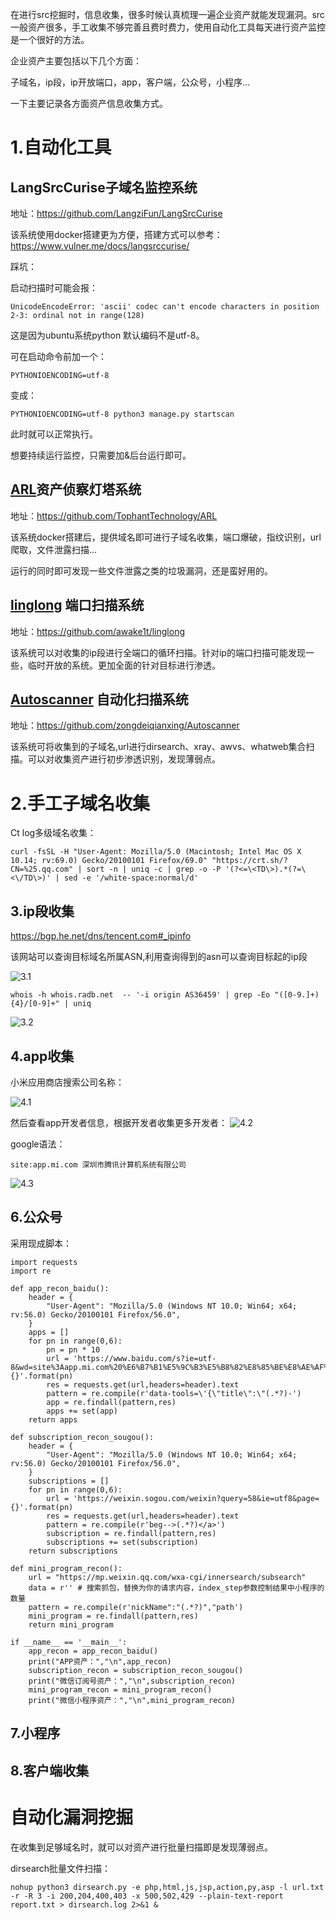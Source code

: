 在进行src挖掘时，信息收集，很多时候认真梳理一遍企业资产就能发现漏洞。src一般资产很多，手工收集不够完善且费时费力，使用自动化工具每天进行资产监控是一个很好的方法。

企业资产主要包括以下几个方面：

子域名，ip段，ip开放端口，app，客户端，公众号，小程序...

一下主要记录各方面资产信息收集方式。

# 1.自动化工具

## LangSrcCurise子域名监控系统

地址：https://github.com/LangziFun/LangSrcCurise

该系统使用docker搭建更为方便，搭建方式可以参考：https://www.vulner.me/docs/langsrccurise/

踩坑：

启动扫描时可能会报：

```
UnicodeEncodeError: 'ascii' codec can't encode characters in position 2-3: ordinal not in range(128)
```

这是因为ubuntu系统python 默认编码不是utf-8。

可在启动命令前加一个：

```
PYTHONIOENCODING=utf-8
```

变成：

```
PYTHONIOENCODING=utf-8 python3 manage.py startscan
```

此时就可以正常执行。

想要持续运行监控，只需要加&后台运行即可。

## [ARL](https://github.com/TophantTechnology/ARL)资产侦察灯塔系统

地址：https://github.com/TophantTechnology/ARL

该系统docker搭建后，提供域名即可进行子域名收集，端口爆破，指纹识别，url爬取，文件泄露扫描...

运行的同时即可发现一些文件泄露之类的垃圾漏洞，还是蛮好用的。

## [linglong](https://github.com/awake1t/linglong) 端口扫描系统

地址：https://github.com/awake1t/linglong

该系统可以对收集的ip段进行全端口的循环扫描。针对ip的端口扫描可能发现一些，临时开放的系统。更加全面的针对目标进行渗透。

## [Autoscanner](https://github.com/zongdeiqianxing/Autoscanner) 自动化扫描系统

地址：https://github.com/zongdeiqianxing/Autoscanner

该系统可将收集到的子域名,url进行dirsearch、xray、awvs、whatweb集合扫描。可以对收集资产进行初步渗透识别，发现薄弱点。



# 2.手工子域名收集

Ct log多级域名收集：

```
curl -fsSL -H "User-Agent: Mozilla/5.0 (Macintosh; Intel Mac OS X 10.14; rv:69.0) Gecko/20100101 Firefox/69.0" "https://crt.sh/?CN=%25.qq.com" | sort -n | uniq -c | grep -o -P '(?<=\<TD\>).*(?=\<\/TD\>)' | sed -e '/white-space:normal/d'
```



## 3.ip段收集

https://bgp.he.net/dns/tencent.com#_ipinfo

该网站可以查询目标域名所属ASN,利用查询得到的asn可以查询目标起的ip段

![3.1](https://raw.githubusercontent.com/h1iba1/h1iba1.github.io/refs/heads/master/_posts/渗透测试/自动化信息收集/3.1.png)

```
whois -h whois.radb.net  -- '-i origin AS36459' | grep -Eo "([0-9.]+){4}/[0-9]+" | uniq
```

![3.2](https://raw.githubusercontent.com/h1iba1/h1iba1.github.io/refs/heads/master/_posts/渗透测试/自动化信息收集/3.2.png)



## 4.app收集

小米应用商店搜索公司名称：

![4.1](https://raw.githubusercontent.com/h1iba1/h1iba1.github.io/refs/heads/master/_posts/渗透测试/自动化信息收集/4.1.png)

然后查看app开发者信息，根据开发者收集更多开发者：
![4.2](https://raw.githubusercontent.com/h1iba1/h1iba1.github.io/refs/heads/master/_posts/渗透测试/自动化信息收集/4.2.png)

google语法：

```
site:app.mi.com 深圳市腾讯计算机系统有限公司
```

![4.3](https://raw.githubusercontent.com/h1iba1/h1iba1.github.io/refs/heads/master/_posts/渗透测试/自动化信息收集/4.3.png)

## 6.公众号

采用现成脚本：

```
import requests
import re

def app_recon_baidu():
	header = {
		"User-Agent": "Mozilla/5.0 (Windows NT 10.0; Win64; x64; rv:56.0) Gecko/20100101 Firefox/56.0",
	}
	apps = []
	for pn in range(0,6):
		pn = pn * 10
		url = 'https://www.baidu.com/s?ie=utf-8&wd=site%3Aapp.mi.com%20%E6%B7%B1%E5%9C%B3%E5%B8%82%E8%85%BE%E8%AE%AF%E8%AE%A1%E7%AE%97%E6%9C%BA%E7%B3%BB%E7%BB%9F%E6%9C%89%E9%99%90%E5%85%AC%E5%8F%B8&pn={}'.format(pn)
		res = requests.get(url,headers=header).text
		pattern = re.compile(r'data-tools=\'{\"title\":\"(.*?)-')
		app = re.findall(pattern,res)
		apps += set(app)
	return apps

def subscription_recon_sougou():
	header = {
		"User-Agent": "Mozilla/5.0 (Windows NT 10.0; Win64; x64; rv:56.0) Gecko/20100101 Firefox/56.0",
	}
	subscriptions = []
	for pn in range(0,6):
		url = 'https://weixin.sogou.com/weixin?query=58&ie=utf8&page={}'.format(pn)
		res = requests.get(url,headers=header).text
		pattern = re.compile(r'beg-->(.*?)</a>')
		subscription = re.findall(pattern,res)
		subscriptions += set(subscription)
	return subscriptions

def mini_program_recon():
	url = "https://mp.weixin.qq.com/wxa-cgi/innersearch/subsearch"
	data = r'' # 搜索抓包，替换为你的请求内容，index_step参数控制结果中小程序的数量
	pattern = re.compile(r'nickName":"(.*?)","path')
	mini_program = re.findall(pattern,res)
	return mini_program

if __name__ == '__main__':
	app_recon = app_recon_baidu()
	print("APP资产：","\n",app_recon)
	subscription_recon = subscription_recon_sougou()
	print("微信订阅号资产：","\n",subscription_recon)
	mini_program_recon = mini_program_recon()
	print("微信小程序资产：","\n",mini_program_recon)

```



## 7.小程序







## 8.客户端收集



# 自动化漏洞挖掘

在收集到足够域名时，就可以对资产进行批量扫描即是发现薄弱点。



dirsearch批量文件扫描：

```
nohup python3 dirsearch.py -e php,html,js,jsp,action,py,asp -l url.txt  -r -R 3 -i 200,204,400,403 -x 500,502,429 --plain-text-report report.txt > dirsearch.log 2>&1 &
```













